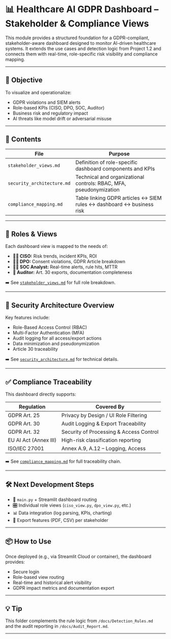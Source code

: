 # 📊 Healthcare AI GDPR Dashboard – Stakeholder & Compliance Views

This module provides a structured foundation for a GDPR-compliant, stakeholder-aware dashboard designed to monitor AI-driven healthcare systems. It extends the use cases and detection logic from Project 1.2 and connects them with real-time, role-specific risk visibility and compliance mapping.

---

## 🎯 Objective

To visualize and operationalize:
- GDPR violations and SIEM alerts
- Role-based KPIs (CISO, DPO, SOC, Auditor)
- Business risk and regulatory impact
- AI threats like model drift or adversarial misuse

---

## 📁 Contents

| File                            | Purpose                                                              |
|----------------------------------|----------------------------------------------------------------------|
| `stakeholder_views.md`         | Definition of role-specific dashboard components and KPIs            |
| `security_architecture.md`     | Technical and organizational controls: RBAC, MFA, pseudonymization   |
| `compliance_mapping.md`        | Table linking GDPR articles ↔ SIEM rules ↔ dashboard ↔ business risk |

---

## 🧠 Roles & Views

Each dashboard view is mapped to the needs of:

- **🧑‍💼 CISO:** Risk trends, incident KPIs, ROI
- **👩‍⚖️ DPO:** Consent violations, GDPR Article breakdown
- **🧑‍💻 SOC Analyst:** Real-time alerts, rule hits, MTTR
- **🧾 Auditor:** Art. 30 exports, documentation completeness

➡️ See [`stakeholder_views.md`](./stakeholder_views.md) for full role breakdown.

---

## 🔐 Security Architecture Overview

Key features include:

- Role-Based Access Control (RBAC)
- Multi-Factor Authentication (MFA)
- Audit logging for all access/export actions
- Data minimization and pseudonymization
- Article 30 traceability

➡️ See [`security_architecture.md`](./security_architecture.md) for technical details.

---

## ✅ Compliance Traceability

This dashboard directly supports:

| Regulation         | Covered By                            |
|--------------------|----------------------------------------|
| GDPR Art. 25       | Privacy by Design / UI Role Filtering  |
| GDPR Art. 30       | Audit Logging & Export Traceability    |
| GDPR Art. 32       | Security of Processing & Access Control|
| EU AI Act (Annex III) | High-risk classification reporting |
| ISO/IEC 27001      | Annex A.9, A.12 – Logging, Access      |

➡️ See [`compliance_mapping.md`](./compliance_mapping.md) for full traceability chain.

---

## 🛠️ Next Development Steps

- 🔧 `main.py` + Streamlit dashboard routing
- 🎛️ Individual role views (`ciso_view.py`, `dpo_view.py`, etc.)
- 📊 Data integration (log parsing, KPIs, charting)
- 🧾 Export features (PDF, CSV) per stakeholder

---

## 📦 How to Use

Once deployed (e.g., via Streamlit Cloud or container), the dashboard provides:
- Secure login
- Role-based view routing
- Real-time and historical alert visibility
- GDPR impact metrics and documentation export

---

## 💡 Tip

This folder complements the rule logic from `/docs/Detection_Rules.md`  
and the audit reporting in `/docs/Audit_Report.md`.

---


